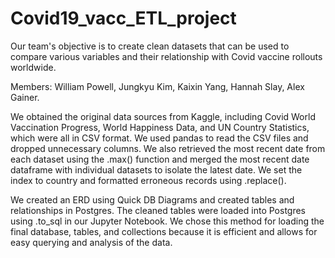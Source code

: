 # Covid19_vacc_ETL_project

Our team's objective is to create clean datasets that can be used to compare various variables and their relationship with Covid vaccine rollouts worldwide.

Members:
William Powell,
Jungkyu Kim,
Kaixin Yang,
Hannah Slay,
Alex Gainer.

We obtained the original data sources from Kaggle, including Covid World Vaccination Progress, World Happiness Data, and UN Country Statistics, which were all in CSV format. We used pandas to read the CSV files and dropped unnecessary columns. We also retrieved the most recent date from each dataset using the .max() function and merged the most recent date dataframe with individual datasets to isolate the latest date. We set the index to country and formatted erroneous records using .replace().

We created an ERD using Quick DB Diagrams and created tables and relationships in Postgres. The cleaned tables were loaded into Postgres using .to_sql in our Jupyter Notebook. We chose this method for loading the final database, tables, and collections because it is efficient and allows for easy querying and analysis of the data.
